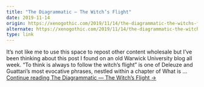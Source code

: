 ```yaml
---
title: "The Diagrammatic — The Witch’s Flight"
date: 2019-11-14
origin: https://xenogothic.com/2019/11/14/the-diagrammatic-the-witchs-flight/
alternate: https://xenogothic.com/2019/11/14/the-diagrammatic-the-witchs-flight/
type: link
---
```


It’s not like me to use this space to repost other content wholesale but I’ve been thinking about this post I found on an old Warwick University blog all week. “To think is always to follow the witch’s flight” is one of Deleuze and Guattari’s most evocative phrases, nestled within a chapter of What is … <a href="https://xenogothic.com/2019/11/14/the-diagrammatic-the-witchs-flight/">Continue reading <span>The Diagrammatic — The Witch’s Flight</span> <span>→</span></a>